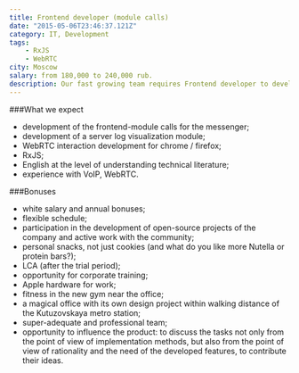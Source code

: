 ```yaml
---
title: Frontend developer (module calls)
date: "2015-05-06T23:46:37.121Z"
category: IT, Development
tags:
    - RxJS
    - WebRTC
city: Moscow
salary: from 180,000 to 240,000 rub.
description: Our fast growing team requires Frontend developer to develop the client side of the messaging platform.
---
```


###What we expect
- development of the frontend-module calls for the messenger;
- development of a server log visualization module;
- WebRTC interaction development for chrome / firefox;
- RxJS;
- English at the level of understanding technical literature;
- experience with VoIP, WebRTC.

###Bonuses
- white salary and annual bonuses;
- flexible schedule;
- participation in the development of open-source projects of the company and active work with the community;
- personal snacks, not just cookies (and what do you like more Nutella or protein bars?);
- LCA (after the trial period);
- opportunity for corporate training;
- Apple hardware for work;
- fitness in the new gym near the office;
- a magical office with its own design project within walking distance of the Kutuzovskaya metro station;
- super-adequate and professional team;
- opportunity to influence the product: to discuss the tasks not only from the point of view of implementation methods, but also from the point of view of rationality and the need of the developed features, to contribute their ideas.
